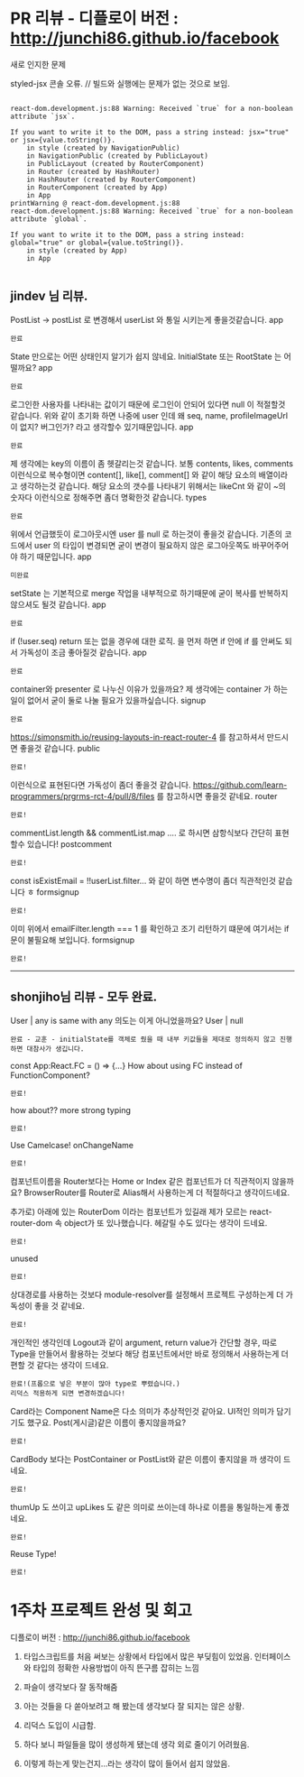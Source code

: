 # PR 리뷰 - 디플로이 버전 : http://junchi86.github.io/facebook

새로 인지한 문제

styled-jsx 콘솔 오류. // 빌드와 실행에는 문제가 없는 것으로 보임.

```

react-dom.development.js:88 Warning: Received `true` for a non-boolean attribute `jsx`.

If you want to write it to the DOM, pass a string instead: jsx="true" or jsx={value.toString()}.
    in style (created by NavigationPublic)
    in NavigationPublic (created by PublicLayout)
    in PublicLayout (created by RouterComponent)
    in Router (created by HashRouter)
    in HashRouter (created by RouterComponent)
    in RouterComponent (created by App)
    in App
printWarning @ react-dom.development.js:88
react-dom.development.js:88 Warning: Received `true` for a non-boolean attribute `global`.

If you want to write it to the DOM, pass a string instead: global="true" or global={value.toString()}.
    in style (created by App)
    in App


```

## jindev 님 리뷰.

PostList -> postList 로 변경해서 userList 와 통일 시키는게 좋을것같습니다. app

```
완료
```

State 만으로는 어떤 상태인지 알기가 쉽지 않네요.
InitialState 또는 RootState 는 어떨까요? app

```
완료
```

로그인한 사용자를 나타내는 값이기 때문에 로그인이 안되어 있다면 null 이 적절할것 같습니다. 위와 같이 초기화 하면 나중에 user 인데 왜 seq, name, profileImageUrl 이 없지? 버그인가? 라고 생각할수 있기때문입니다. app

```
완료
```

제 생각에는 key의 이름이 좀 헷갈리는것 같습니다.
보통 contents, likes, comments 이런식으로 복수형이면 content[], like[], comment[] 와 같이 해당 요소의 배열이라고 생각하는것 같습니다. 해당 요소의 갯수를 나타내기 위해서는 likeCnt 와 같이 ~의 숫자다 이런식으로 정해주면 좀더 명확한것 같습니다. types

```
완료
```

위에서 언급했듯이 로그아웃시엔 user 를 null 로 하는것이 좋을것 같습니다.
기존의 코드에서 user 의 타입이 변경되면 굳이 변경이 필요하지 않은 로그아웃쪽도 바꾸어주어야 하기 때문입니다. app

```
미완료
```

setState 는 기본적으로 merge 작업을 내부적으로 하기때문에 굳이 복사를 반복하지 않으셔도 될것 같습니다. app

```
완료
```

if (!user.seq) return 또는 없을 경우에 대한 로직.
을 먼저 하면 if 안에 if 를 안써도 되서 가독성이 조금 좋아질것 같습니다. app

```
완료
```

container와 presenter 로 나누신 이유가 있을까요? 제 생각에는 container 가 하는일이 없어서 굳이 둘로 나눌 필요가 있을까싶습니다. signup

```
완료
```

https://simonsmith.io/reusing-layouts-in-react-router-4
를 참고하셔서 만드시면 좋을것 같습니다. public

```
완료!
```

이런식으로 표현된다면 가독성이 좀더 좋을것 같습니다.
https://github.com/learn-programmers/prgrms-rct-4/pull/8/files
를 참고하시면 좋을것 같네요. router

```
완료!
```

commentList.length && commentList.map .... 로 하시면 삼항식보다 간단히 표현할수 있습니다! postcomment

```
완료!
```

const isExistEmail = !!userList.filter...
와 같이 하면 변수명이 좀더 직관적인것 같습니다 ㅎ formsignup

```
완료!
```

이미 위에서 emailFilter.length === 1 를 확인하고 조기 리턴하기 떄문에 여기서는 if 문이 불필요해 보입니다. formsignup

```
완료!
```

---

## shonjiho님 리뷰 - 모두 완료.

User | any is same with any
의도는 이게 아니었을까요? User | null

```
완료 - 교훈 - initialState를 객체로 줬을 때 내부 키값들을 제대로 정의하지 않고 진행하면 대참사가 생깁니다.
```

const App:React.FC = () => {...}
How about using FC instead of FunctionComponent?

```
완료!
```

how about?? more strong typing

```
완료!
```

Use Camelcase! onChangeName

```
완료!
```

컴포넌트이름을 Router보다는 Home or Index 같은 컴포넌트가 더 직관적이지 않을까요?
BrowserRouter를 Router로 Alias해서 사용하는게 더 적절하다고 생각이드네요.

추가로) 아래에 있는 RouterDom 이라는 컴포넌트가 있길래 제가 모르는 react-router-dom 속 object가 또 있나했습니다. 헤갈릴 수도 있다는 생각이 드네요.

```
완료!
```

unused

```
완료!
```

상대경로를 사용하는 것보다 module-resolver를 설정해서 프로젝트 구성하는게 더 가독성이 좋을 것 같네요.

```
완료!
```

개인적인 생각인데 Logout과 같이 argument, return value가 간단할 경우, 따로 Type을 만들어서 활용하는 것보다 해당 컴포넌트에서만 바로 정의해서 사용하는게 더 편할 것 같다는 생각이 드네요.

```
완료!(프롭으로 넣은 부분이 많아 type로 뿌렸습니다.)
리덕스 적용하게 되면 변경하겠습니다!
```

Card라는 Component Name은 다소 의미가 추상적인것 같아요. UI적인 의미가 담기기도 했구요. Post(게시글)같은 이름이 좋지않을까요?

```
완료!
```

CardBody 보다는 PostContainer or PostList와 같은 이름이 좋지않을 까 생각이 드네요.

```
완료!
```

thumUp 도 쓰이고 upLikes 도 같은 의미로 쓰이는데 하나로 이름을 통일하는게 좋겠네요.

```
완료!
```

Reuse Type!

```
완료!
```

# 1주차 프로젝트 완성 및 회고

디플로이 버전 : http://junchi86.github.io/facebook

1. 타입스크립트를 처음 써보는 상황에서 타입에서 많은 부딪힘이 있었음.
   인터페이스와 타입의 정확한 사용방법이 아직 뜬구름 잡히는 느낌

2. 파슬이 생각보다 잘 동작해줌

3. 아는 것들을 다 쏟아보려고 해 봤는데 생각보다 잘 되지는 않은 상황.

4. 리덕스 도입이 시급함.

5. 하다 보니 파일들을 많이 생성하게 됐는데 생각 외로 줄이기 어려웠음.

6. 이렇게 하는게 맞는건지...라는 생각이 많이 들어서 쉽지 않았음.
